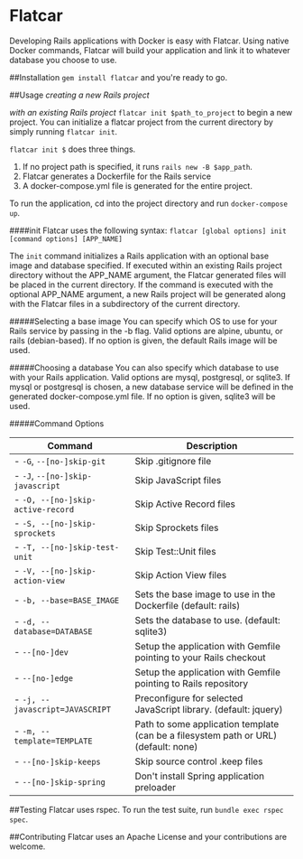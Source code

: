 # Flatcar

Developing Rails applications with Docker is easy with Flatcar. Using native Docker commands, Flatcar will build
your application and link it to whatever database you choose to use.

##Installation
`gem install flatcar` and you're ready to go.


##Usage
*creating a new Rails project*

*with an existing Rails project*
`flatcar init $path_to_project` to begin a new project. You can initialize a flatcar project from the current directory by simply running `flatcar init`.

`flatcar init $` does three things.
1. If no project path is specified, it runs `rails new -B $app_path`. 
2. Flatcar generates a Dockerfile for the Rails service
3. A docker-compose.yml file is generated for the entire project.

To run the application, cd into the project directory and run `docker-compose up`.

####init
Flatcar uses the following syntax: `flatcar [global options] init [command options] [APP_NAME]`

The `init` command initializes a Rails application with an optional base image and database specified. If executed within an existing Rails project directory without the APP_NAME argument, the Flatcar generated files will be placed in the current directory. If the command is executed with the optional APP_NAME argument, a new Rails project will be generated along with the Flatcar files in a subdirectory of the current directory.

#####Selecting a base image
You can specify which OS to use for your Rails service by passing in the -b flag. Valid options are alpine, ubuntu, or rails (debian-based). If no option is given, the default Rails image will be used.

#####Choosing a database
You can also specify which database to use with your Rails application. Valid options are mysql, postgresql, or sqlite3. If mysql or postgresql is chosen, a new database service will be defined in the generated docker-compose.yml file. If no option is given, sqlite3 will be used. 

#####Command Options

Command                            | Description
-----------------------------------|----------------------------
- `-G`, `--[no-]skip-git`          |Skip .gitignore file
- `-J`, `--[no-]skip-javascript`   |Skip JavaScript files
- `-O, --[no-]skip-active-record`  |Skip Active Record files
- `-S, --[no-]skip-sprockets`      |Skip Sprockets files
- `-T, --[no-]skip-test-unit`      |Skip Test::Unit files
- `-V, --[no-]skip-action-view`    |Skip Action View files
- `-b, --base=BASE_IMAGE`          |Sets the base image to use in the Dockerfile (default: rails)
- `-d, --database=DATABASE`        |Sets the database to use. (default: sqlite3)
- `--[no-]dev`                     |Setup the application with Gemfile pointing to your Rails checkout
- `--[no-]edge`                    |Setup the application with Gemfile pointing to Rails repository
- `-j, --javascript=JAVASCRIPT`    |Preconfigure for selected JavaScript library. (default: jquery)
- `-m, --template=TEMPLATE`        |Path to some application template (can be a filesystem path or URL) (default: none)
- `--[no-]skip-keeps`              |Skip source control .keep files
- `--[no-]skip-spring`             |Don't install Spring application preloader

##Testing
Flatcar uses rspec. To run the test suite, run `bundle exec rspec spec`.

##Contributing
Flatcar uses an Apache License and your contributions are welcome.
